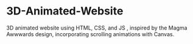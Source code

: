 # 3D-Animated-Website
 3D animated website using HTML, CSS, and JS , inspired by the Magma Awwwards design, incorporating scrolling animations with Canvas.
